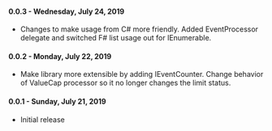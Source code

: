 #### 0.0.3 - Wednesday, July 24, 2019
* Changes to make usage from C# more friendly. Added EventProcessor delegate and switched F# list usage out for IEnumerable.

#### 0.0.2 - Monday, July 22, 2019
* Make library more extensible by adding IEventCounter. Change behavior of ValueCap processor so it no longer changes the limit status.

#### 0.0.1 - Sunday, July 21, 2019
* Initial release
